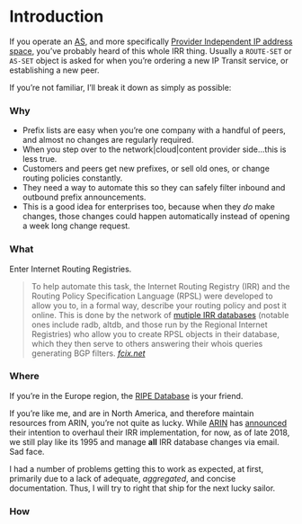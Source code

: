 # Introduction
If you operate an [AS](https://www.thousandeyes.com/learning/glossary/as-autonomous-system), and more specifically [Provider Independent IP address space](https://www.nanog.org/mailinglist/mailarchives/old_archive/1995-05/msg00095.html), you’ve probably heard of this whole IRR thing. Usually a `ROUTE-SET` or `AS-SET` object is asked for when you’re ordering a new IP Transit service, or establishing a new peer.

If you’re not familiar, I’ll break it down as simply as possible:

### Why
- Prefix lists are easy when you’re one company with a handful of peers, and almost no changes are regularly required.
- When you step over to the network|cloud|content provider side...this is less true.
- Customers and peers get new prefixes, or sell old ones, or change routing policies constantly.
- They need a way to automate this so they can safely filter inbound and outbound prefix announcements.
- This is a good idea for enterprises too, because when they *do* make changes, those changes could happen automatically instead of opening a week long change request.

### What
Enter Internet Routing Registries.

> To help automate this task, the Internet Routing Registry (IRR) and the Routing Policy Specification Language (RPSL) were developed to allow you to, in a formal way, describe your routing policy and post it online. This is done by the network of [mutiple IRR databases](http://www.irr.net/docs/list.html) (notable ones include radb, altdb, and those run by the Regional Internet Registries) who allow you to create RPSL objects in their database, which they then serve to others answering their whois queries generating BGP filters.
> <cite> [fcix.net](http://fcix.net/whitepaper/2018/07/14/intro-to-irr-rpsl.html)</cite>

### Where
If you’re in the Europe region, the [RIPE Database](https://www.ripe.net/manage-ips-and-asns/db/support/documentation/ripe-database-documentation) is your friend. 

If you’re like me, and are in North America, and therefore maintain resources from ARIN, you’re not quite as lucky. While [ARIN](https://www.arin.net) has [announced](https://www.arin.net/vault/resources/routing/2018_roadmap.html) their intention to overhaul their IRR implementation, for now, as of late 2018, we still play like its 1995 and manage **all** IRR database changes via email. Sad face.

I had a number of problems getting this to work as expected, at first, primarily due to a lack of adequate, *aggregated*, and concise documentation. Thus, I will try to right that ship for the next lucky sailor.

### How


